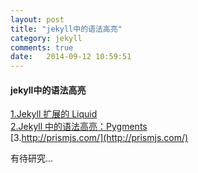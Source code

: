 ```yaml
---
layout: post
title: "jekyll中的语法高亮"
category: jekyll
comments: true
date:   2014-09-12 10:59:51
---
```


#### jekyll中的语法高亮
[1.Jekyll 扩展的 Liquid](http://havee.me/internet/2013-11/jekyll-liquid-designers.html)  
[2.Jekyll 中的语法高亮：Pygments](http://havee.me/internet/2013-08/support-pygments-in-jekyll.html)  
[3.http://prismjs.com/](http://prismjs.com/)

有待研究...
